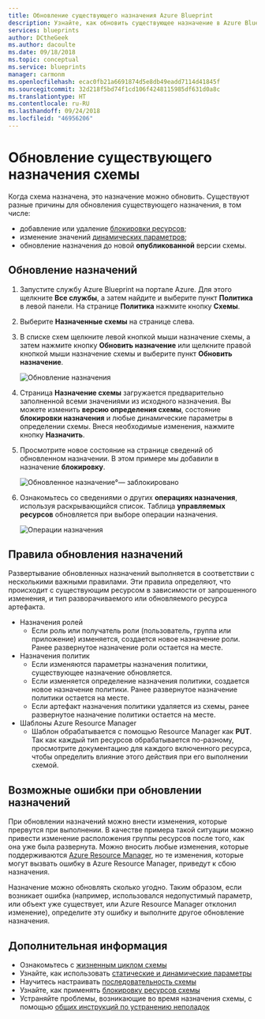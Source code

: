 ```yaml
---
title: Обновление существующего назначения Azure Blueprint
description: Узнайте, как обновить существующее назначение в Azure Blueprint.
services: blueprints
author: DCtheGeek
ms.author: dacoulte
ms.date: 09/18/2018
ms.topic: conceptual
ms.service: blueprints
manager: carmonm
ms.openlocfilehash: ecac0fb21a6691874d5e8db49eadd7114d41845f
ms.sourcegitcommit: 32d218f5bd74f1cd106f4248115985df631d0a8c
ms.translationtype: HT
ms.contentlocale: ru-RU
ms.lasthandoff: 09/24/2018
ms.locfileid: "46956206"
---
```

# <a name="how-to-update-an-existing-blueprint-assignment"></a>Обновление существующего назначения схемы

Когда схема назначена, это назначение можно обновить. Существуют разные причины для обновления существующего назначения, в том числе:

- добавление или удаление [блокировки ресурсов](../concepts/resource-locking.md);
- изменение значений [динамических параметров](../concepts/parameters.md#dynamic-parameters);
- обновление назначения до новой **опубликованной** версии схемы.

## <a name="updating-assignments"></a>Обновление назначений

1. Запустите службу Azure Blueprint на портале Azure. Для этого щелкните **Все службы**, а затем найдите и выберите пункт **Политика** в левой панели. На странице **Политика** нажмите кнопку **Схемы**.

1. Выберите **Назначенные схемы** на странице слева.

1. В списке схем щелкните левой кнопкой мыши назначение схемы, а затем нажмите кнопку **Обновить назначение** или щелкните правой кнопкой мыши назначение схемы и выберите пункт **Обновить назначение**.

   ![Обновление назначения](../media/update-existing-assignments/update-assignment.png)

1. Страница **Назначение схемы** загружается предварительно заполненной всеми значениями из исходного назначения. Вы можете изменить **версию определения схемы**, состояние **блокировки назначения** и любые динамические параметры в определении схемы. Внеся необходимые изменения, нажмите кнопку **Назначить**.

1. Просмотрите новое состояние на странице сведений об обновленном назначении. В этом примере мы добавили в назначение **блокировку**.

   ![Обновленное назначение°— заблокировано](../media/update-existing-assignments/updated-assignment.png)

1. Ознакомьтесь со сведениями о других **операциях назначения**, используя раскрывающийся список. Таблица **управляемых ресурсов** обновляется при выборе операции назначения.

   ![Операции назначения](../media/update-existing-assignments/assignment-operations.png)

## <a name="rules-for-updating-assignments"></a>Правила обновления назначений

Развертывание обновленных назначений выполняется в соответствии с несколькими важными правилами. Эти правила определяют, что происходит с существующим ресурсом в зависимости от запрошенного изменения, и тип разворачиваемого или обновляемого ресурса артефакта.

- Назначения ролей
  - Если роль или получатель роли (пользователь, группа или приложение) изменяется, создается новое назначение роли. Ранее развернутое назначение роли остается на месте.
- Назначения политик
  - Если изменяются параметры назначения политики, существующее назначение обновляется.
  - Если изменяется определение назначения политики, создается новое назначение политики. Ранее развернутое назначение политики остается на месте.
  - Если артефакт назначения политики удаляется из схемы, ранее развернутое назначение политики остается на месте.
- Шаблоны Azure Resource Manager
  - Шаблон обрабатывается с помощью Resource Manager как **PUT**. Так как каждый тип ресурсов обрабатывается по-разному, просмотрите документацию для каждого включенного ресурса, чтобы определить влияние этого действия при его выполнении схемой.

## <a name="possible-errors-on-updating-assignments"></a>Возможные ошибки при обновлении назначений

При обновлении назначений можно внести изменения, которые прервутся при выполнении. В качестве примера такой ситуации можно привести изменение расположения группы ресурсов после того, как она уже была развернута. Можно вносить любые изменения, которые поддерживаются [Azure Resource Manager](../../../azure-resource-manager/resource-group-overview.md), но те изменения, которые могут вызвать ошибку в Azure Resource Manager, приведут к сбою назначения.

Назначение можно обновлять сколько угодно. Таким образом, если возникает ошибка (например, использовался недопустимый параметр, или объект уже существует, или Azure Resource Manager отклонил изменение), определите эту ошибку и выполните другое обновление назначения.

## <a name="next-steps"></a>Дополнительная информация

- Ознакомьтесь с [жизненным циклом схемы](../concepts/lifecycle.md)
- Узнайте, как использовать [статические и динамические параметры](../concepts/parameters.md)
- Научитесь настраивать [последовательность схемы](../concepts/sequencing-order.md)
- Узнайте, как применять [блокировку ресурсов схемы](../concepts/resource-locking.md)
- Устраняйте проблемы, возникающие во время назначения схемы, с помощью [общих инструкций по устранению неполадок](../troubleshoot/general.md)
